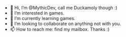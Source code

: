 - 👋 Hi, I’m @MythicDev, call me Duckamoly though :)
- 👀 I’m interested in games.
- 🌱 I’m currently learning games.
- 💞️ I’m looking to collaborate on anything not with you.
- 📫 How to reach me: find my mailbox.
Thanks :)

<!---
MythicDev/MythicDev is a ✨ special ✨ repository because its `README.md` (this file) appears on your GitHub profile.
You can click the Preview link to take a look at your changes.
--->
